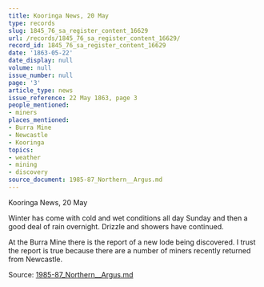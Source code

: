 ```yaml
---
title: Kooringa News, 20 May
type: records
slug: 1845_76_sa_register_content_16629
url: /records/1845_76_sa_register_content_16629/
record_id: 1845_76_sa_register_content_16629
date: '1863-05-22'
date_display: null
volume: null
issue_number: null
page: '3'
article_type: news
issue_reference: 22 May 1863, page 3
people_mentioned:
- miners
places_mentioned:
- Burra Mine
- Newcastle
- Kooringa
topics:
- weather
- mining
- discovery
source_document: 1985-87_Northern__Argus.md
---
```


Kooringa News, 20 May

Winter has come with cold and wet conditions all day Sunday and then a good deal of rain overnight.  Drizzle and showers have continued.

At the Burra Mine there is the report of a new lode being discovered.  I trust the report is true because there are a number of miners recently returned from Newcastle.

Source: [1985-87_Northern__Argus.md](/downloads/markdown/1985-87_Northern__Argus.md)
